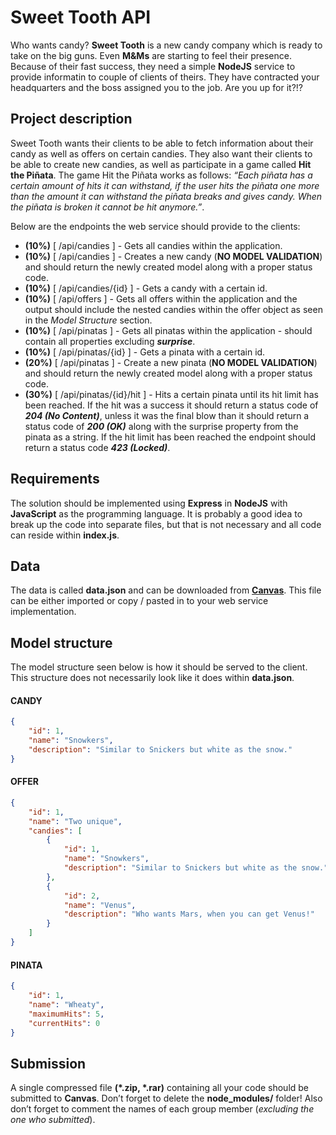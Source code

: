 # Sweet Tooth API
Who wants candy? **Sweet Tooth** is a new candy company which is ready to take on the big guns. Even **M&Ms** are starting to feel their presence. Because of their fast success, they need a simple **NodeJS** service to provide informatin to couple of clients of theirs. They have contracted your headquarters and the boss assigned you to the job. Are you up for it?!?

## Project description
Sweet Tooth wants their clients to be able to fetch information about their candy as well as offers on certain candies. They also want their clients to be able to create new candies, as well as participate in a game called **Hit the Piñata**. The game Hit the Piñata works as follows: *“Each piñata has a certain amount of hits it can withstand, if the user hits the piñata one more than the amount it can withstand the piñata breaks and gives candy. When the piñata is broken it cannot be hit anymore.”*.

Below are the endpoints the web service should provide to the clients:

+ **(10%)** [ /api/candies ] - Gets all candies within the application.
+ **(10%)** [ /api/candies ] - Creates a new candy (**NO MODEL VALIDATION**) and should return the newly created model along with a proper status code.
+ **(10%)** [ /api/candies/{id} ] - Gets a candy with a certain id.
+ **(10%)** [ /api/offers ] - Gets all offers within the application and the output should include the nested candies within the offer object as seen in the *Model Structure* section.
+ **(10%)** [ /api/pinatas ] - Gets all pinatas within the application - should contain all properties excluding **_surprise_**.
+ **(10%)** [ /api/pinatas/{id} ] - Gets a pinata with a certain id.
+ **(20%)** [ /api/pinatas ] - Create a new pinata (**NO MODEL VALIDATION**) and should return the newly created model along with a proper status code.
+ **(30%)** [ /api/pinatas/{id}/hit ] - Hits a certain pinata until its hit limit has been reached. If the hit was a success it should return a status code of **_204 (No Content)_**, unless it was the final blow than it should return a status code of **_200 (OK)_** along with the surprise property from the pinata as a string. If the hit limit has been reached the endpoint should return a status code **_423 (Locked)_**.

## Requirements
The solution should be implemented using **Express** in **NodeJS** with **JavaScript** as the programming language. It is probably a good idea to break up the code into separate files, but that is not necessary and all code can reside within **index.js**.

## Data
The data is called **data.json** and can be downloaded from [**Canvas**](https://canvas.ru.is/). This file can be either imported or copy / pasted in to your web service implementation.

## Model structure
The model structure seen below is how it should be served to the client. This structure does not necessarily look like it does within **data.json**.

#### CANDY

```JSON
{
    "id": 1,
    "name": "Snowkers",
    "description": "Similar to Snickers but white as the snow."
}
```

#### OFFER

```JSON
{
    "id": 1,
    "name": "Two unique",
    "candies": [
        {
            "id": 1,
            "name": "Snowkers",
            "description": "Similar to Snickers but white as the snow."
        },
        {
            "id": 2,
            "name": "Venus",
            "description": "Who wants Mars, when you can get Venus!"
        }
    ]
}
```

#### PINATA

```JSON
{
    "id": 1,
    "name": "Wheaty",
    "maximumHits": 5,
    "currentHits": 0
}
```

## Submission
A single compressed file **(\*.zip, \*.rar)** containing all your code should be submitted to **Canvas**. Don’t forget to delete the **node_modules/** folder! Also don’t forget to comment the names of each group member (*excluding the one who submitted*).